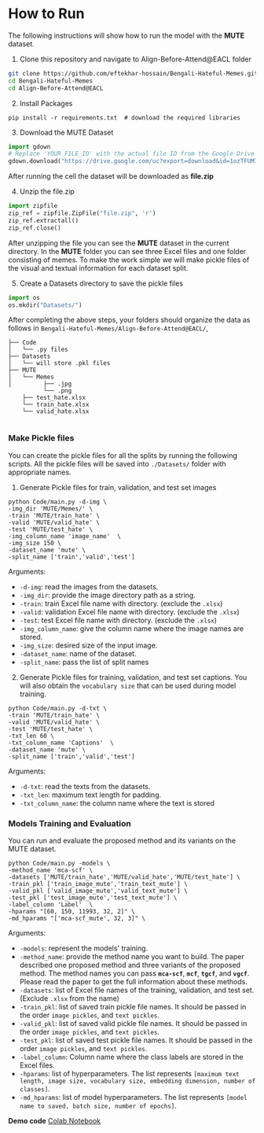 # How to Run

The following instructions will show how to run the model with the **MUTE** dataset. 

1. Clone this repository and navigate to Align-Before-Attend@EACL folder
```bash
git clone https://github.com/eftekhar-hossain/Bengali-Hateful-Memes.git
cd Bengali-Hateful-Memes
cd Align-Before-Attend@EACL
```

2. Install Packages
```Shell
pip install -r requirements.txt  # download the required libraries
```
3. Download the MUTE Dataset
   
```python
import gdown
# Replace 'YOUR_FILE_ID' with the actual file ID from the Google Drive link.
gdown.download("https://drive.google.com/uc?export=download&id=1ozTFUM7q27g7uckhPWUiQFwhROCiEUAc", "file.zip", quiet=False)
```
After running the cell the dataset will be downloaded as **file.zip**

4. Unzip the file.zip

```python
import zipfile
zip_ref = zipfile.ZipFile("file.zip", 'r')
zip_ref.extractall()
zip_ref.close()
```
  After unzipping the file you can see the **MUTE** dataset in the current directory. In the **MUTE** folder you can see   three Excel files and one folder consisting of memes. To make the work simple we will make pickle files of the visual and textual information for each dataset split.



5. Create a Datasets directory to save the pickle files 
```python
import os
os.mkdir("Datasets/")
```

After completing the above steps, your folders should organize the data as follows in `Bengali-Hateful-Memes/Align-Before-Attend@EACL/`,

```
├── Code
│   └── .py files
├── Datasets
│   └── will store .pkl files
├── MUTE
│   └── Memes
│         ├── .jpg
          └── .png
    ├── test_hate.xlsx
    └── train_hate.xlsx
    └── valid_hate.xlsx 
   
```

### Make Pickle files
You can create the pickle files for all the splits by running the following scripts. All the pickle files will be saved into `./Datasets/` folder with appropriate names.

1. Generate Pickle files for train, validation, and test set images

```Shell
python Code/main.py -d-img \
-img_dir 'MUTE/Memes/' \
-train 'MUTE/train_hate' \
-valid 'MUTE/valid_hate' \
-test 'MUTE/test_hate' \
-img_column_name 'image_name'  \
-img_size 150 \
-dataset_name 'mute' \
-split_name ['train','valid','test']
```
Arguments:

- `-d-img`: read the images from the datasets.
- `-img_dir`: provide the image directory path as a string.
- `-train`: train Excel file name with directory. (exclude the `.xlsx`) 
- `-valid`: validation Excel file name with directory. (exclude the `.xlsx`)
- `-test`: test Excel file name with directory. (exclude the `.xlsx`)
- `-img_column_name`: give the column name where the image names are stored.
- `-img_size`: desired size of the input image.
- `-dataset_name`: name of the dataset.
- `-split_name`: pass the list of split names

2. Generate Pickle files for training, validation, and test set captions. You will also obtain the `vocabulary size` that can be used during model training.

```Shell
python Code/main.py -d-txt \
-train 'MUTE/train_hate' \
-valid 'MUTE/valid_hate' \
-test 'MUTE/test_hate' \
-txt_len 60 \
-txt_column_name 'Captions'  \
-dataset_name 'mute' \
-split_name ['train','valid','test']
```
Arguments:

- `-d-txt`: read the texts from the datasets.
- `-txt_len`: maximum text length for padding.
- `-txt_column_name`: the column name where the text is stored 


### Models Training and Evaluation
You can run and evaluate the proposed method and its variants on the MUTE dataset.

```Shell
python Code/main.py -models \
-method_name 'mca-scf' \
-datasets ['MUTE/train_hate','MUTE/valid_hate','MUTE/test_hate'] \
-train_pkl ['train_image_mute','train_text_mute'] \
-valid_pkl ['valid_image_mute','valid_text_mute'] \
-test_pkl ['test_image_mute','test_text_mute'] \
-label_column 'Label'  \
-hparams "[60, 150, 11993, 32, 2]" \
-md_hparams "['mca-scf_mute', 32, 3]" \
```
Arguments:

- `-models`: represent the models' training.
- `-method_name`: provide the method name you want to build. The paper described one proposed method and three variants of the proposed method. The method names you can pass **`mca-scf`**, **`mcf`**, **`tgcf`**, and **`vgcf`**. Please read the paper to get the full information about these methods.
- `-datasets`: list of Excel file names of the training, validation, and test set. (Exclude `.xlsx` from the name)
- `-train_pkl`: list of saved train pickle file names. It should be passed in the order `image pickles`, and `text pickles`.
- `-valid_pkl`: list of saved valid pickle file names. It should be passed in the order `image pickles`, and `text pickles`.
- `-test_pkl`: list of saved test pickle file names. It should be passed in the order `image pickles`, and `text pickles`.
- `-label_column`: Column name where the class labels are stored in the Excel files.
- `-hparams`: list of hyperparameters. The list represents `[maximum text length, image size, vocabulary size, embedding dimension, number of classes]`.
- `-md_hparams`: list of model hyperparameters. The list represents `[model name to saved, batch size, number of epochs]`.


**Demo code** [Colab Notebook](https://github.com/eftekhar-hossain/Bengali-Hateful-Memes/blob/main/Align-Before-Attend@EACL/demo_code_%5BEACL_SRW'24%5D.ipynb) 
